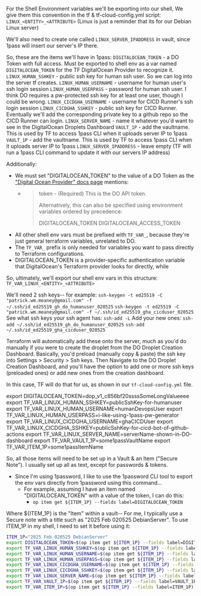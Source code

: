 For the Shell Environment variables we'll be exporting into our shell,
We give them this convention in the tf & tf-cloud-config.yml script:
`LINUX_<ENTITY>_<ATTRIBUTE>` (Linux is just a reminder that its for our Debian Linux server)

We'll also need to create one called `LINUX_SERVER_IPADDRESS` in vault, since 1pass will insert our server's IP there.

So, these are the items we'll have in 1pass:
`DIGITALOCEAN_TOKEN` - a DO Token with full access. Must be exported to shell env as a var named `DIGITALOCEAN_TOKEN` for the TF DigitalOcean Provider to recognize it.
`LINUX_HUMAN_SSHKEY` - public ssh key for human ssh user. So we can log into the server tf creates.
`LINUX_HUMAN_USERNAME` - username for human user's ssh login session
`LINUX_HUMAN_USERPASS` - password for human ssh user. I think DO requires a pw-protected ssh key for at least one user, though I could be wrong.
`LINUX_CICDGHA_USERNAME` - username for CICD Runner's ssh login session
`LINUX_CICDGHA_SSHKEY` - public ssh key for CICD Runner. Eventually we'll add the corresponding private key to a github repo so the CICD Runner can login.
`LINUX_SERVER_NAME` - name it whatever you'd want to see in the DigitalOcean Droplets Dashboard
`VAULT_1P` - add the vaultname. This is used by TF to access 1pass CLI when it uploads server IP to 1pass
`VAULT_1P` - add the vaultname. This is used by TF to access 1pass CLI when it uploads server IP to 1pass
`LINUX_SERVER_IPADDRESS` - leave empty (TF will run a 1pass CLI command to update it with our servers IP address)

Additionally:

- We must set "DIGITALOCEAN_TOKEN" to the value of a DO Token as the ["Digital Ocean Provider" docs page](https://registry.terraform.io/providers/digitalocean/digitalocean/latest/docs#argument-reference) mentions:
  - > token - (Required) This is the DO API token.
    >
    > Alternatively, this can also be specified using environment variables ordered by precedence:
    >
    > DIGITALOCEAN_TOKEN
    > DIGITALOCEAN_ACCESS_TOKEN
- All other shell env vars must be prefixed with `TF_VAR_`, because they're just general terraform variables, unrelated to DO.
- The `TF_VAR_` prefix is only needed for variables you want to pass directly to Terraform configurations.
- DIGITALOCEAN_TOKEN is a provider-specific authentication variable that DigitalOcean's Terraform provider looks for directly, while

So, ultimately, we'll export our shell env vars in this structure:
`TF_VAR_LINUX_<ENTITY>_<ATTRIBUTE>`

We'll need 2 ssh keys-- for example:
`ssh-keygen -t ed25519 -C "patrick.wm.meaney@gmail.com" -f ~/.ssh/id_ed25519_gh_do_humanuser_020525`
`ssh-keygen -t ed25519 -C "patrick.wm.meaney@gmail.com" -f ~/.ssh/id_ed25519_gha_cicduser_020525`
See what ssh keys your ssh agent has:
`ssh-add -L`
Add your new ones:
`ssh-add ~/.ssh/id_ed25519_gh_do_humanuser_020525`
`ssh-add ~/.ssh/id_ed25519_gha_cicduser_020525`

Terraform will automatically add these onto the server, much as you'd do manually if you were to create the droplet from the DO Droplet Creation Dashboard. Basically, you'd preload (manually copy & paste) the ssh key into Settings > Security > Ssh keys. Then Navigate to the DO Droplet Creation Dashboard, and you'll have the option to add one or more ssh keys (preloaded ones) or add new ones from the creation dashboard.

In this case, TF will do that for us, as shown in our `tf-cloud-config.yml` file.

export DIGITALOCEAN_TOKEN=dop_v1_c856bf20ssssSomeLongValueeee
export TF_VAR_LINUX_HUMAN_SSHKEY=publicSshKey-for-humanuser
export TF_VAR_LINUX_HUMAN_USERNAME=humanDevopsUser
export TF_VAR_LINUX_HUMAN_USERPASS=i-like-using-1pass-pw-generator
export TF_VAR_LINUX_CICDGHA_USERNAME=ghaCICDUser
export TF_VAR_LINUX_CICDGHA_SSHKEY=publicSshKey-for-cicd-bot-of-github-actions
export TF_VAR_LINUX_SERVER_NAME=serverName-shown-in-DO-dashboard
export TF_VAR_VAULT_1P=some1passVaultName
export TF_VAR_ITEM_1P=some1passItemName

So, all those items will need to be set up in a Vault & an Item ("Secure Note"). I usually set up all as text, except for passwords & tokens.

- Since I'm using 1password, I like to use the 1password CLI tool to export the env vars directly from 1password using this command...
  - For example, assuming I have an item named "DIGITALOCEAN_TOKEN" with a value of the token, I can do this:
    - `op item get ${ITEM_1P} --fields label=DIGITALOCEAN_TOKEN`

Where ${ITEM_1P} is the "Item" within a vault-- For me, I typically use a Secure note with a title such as "2025 Feb 020525 DebianServer". To use ITEM_1P in my shell, I need to set it before using it:

```bash
ITEM_1P="2025 Feb 020525 DebianServer"
export DIGITALOCEAN_TOKEN=$(op item get ${ITEM_1P} --fields label=DIGITALOCEAN_TOKEN)
export TF_VAR_LINUX_HUMAN_SSHKEY=$(op item get ${ITEM_1P} --fields label=LINUX_HUMAN_SSHKEY)
export TF_VAR_LINUX_HUMAN_USERNAME=$(op item get ${ITEM_1P} --fields label=LINUX_HUMAN_USERNAME)
export TF_VAR_LINUX_HUMAN_USERPASS=$(op item get ${ITEM_1P} --fields label=LINUX_HUMAN_USERPASS)
export TF_VAR_LINUX_CICDGHA_USERNAME=$(op item get ${ITEM_1P} --fields label=LINUX_CICDGHA_USERNAME)
export TF_VAR_LINUX_CICDGHA_SSHKEY=$(op item get ${ITEM_1P} --fields label=LINUX_CICDGHA_SSHKEY)
export TF_VAR_LINUX_SERVER_NAME=$(op item get ${ITEM_1P} --fields label=LINUX_SERVER_NAME)
export TF_VAR_VAULT_1P=$(op item get ${ITEM_1P} --fields label=VAULT_1P)
export TF_VAR_ITEM_1P=$(op item get ${ITEM_1P} --fields label=ITEM_1P)
```
